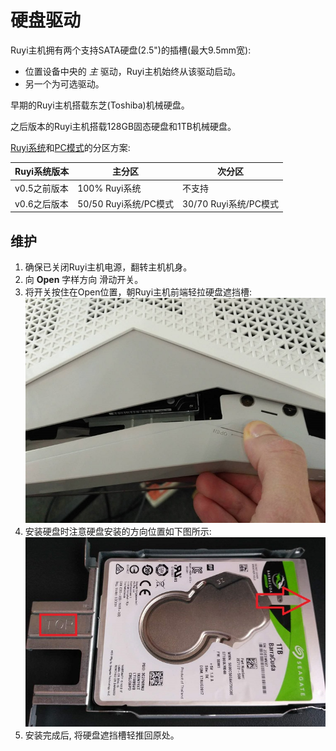 # 硬盘驱动

Ruyi主机拥有两个支持SATA硬盘(2.5")的插槽(最大9.5mm宽):

* 位置设备中央的 _主_ 驱动，Ruyi主机始终从该驱动启动。
* 另一个为可选驱动。

早期的Ruyi主机搭载东芝(Toshiba)机械硬盘。

之后版本的Ruyi主机搭载128GB固态硬盘和1TB机械硬盘。

[Ruyi系统](os.md)和[PC模式](pc_mode.md)的分区方案:

| Ruyi系统版本 | 主分区 | 次分区
|-|-|-
| v0.5之前版本 | 100% Ruyi系统 | 不支持
| v0.6之后版本 | 50/50 Ruyi系统/PC模式 | 30/70 Ruyi系统/PC模式

## 维护

1. 确保已关闭Ruyi主机电源，翻转主机机身。
1. 向 __Open__ 字样方向 滑动开关。
1. 将开关按住在Open位置，朝Ruyi主机前端轻拉硬盘遮挡槽:  
![](/docs/img/harddrive_cover_open.jpg)
1. 安装硬盘时注意硬盘安装的方向位置如下图所示:  
![](/docs/img/harddrive_rail.jpg)
1. 安装完成后, 将硬盘遮挡槽轻推回原处。